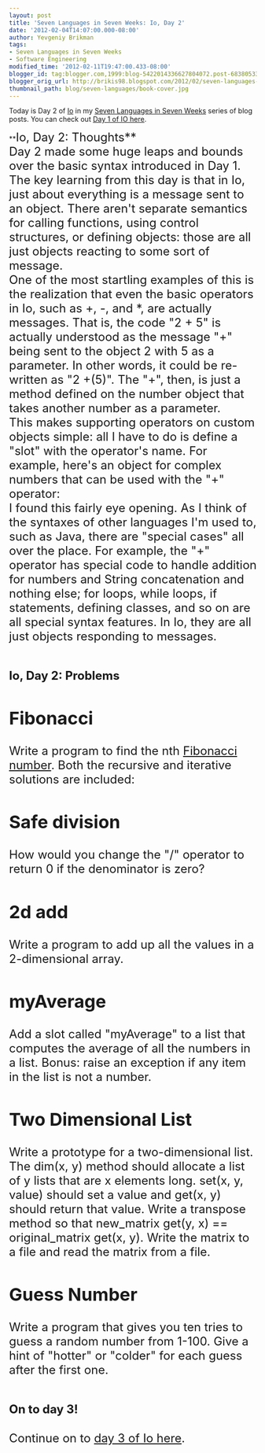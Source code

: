 ```yaml
---
layout: post
title: 'Seven Languages in Seven Weeks: Io, Day 2'
date: '2012-02-04T14:07:00.000-08:00'
author: Yevgeniy Brikman
tags:
- Seven Languages in Seven Weeks
- Software Engineering
modified_time: '2012-02-11T19:47:00.433-08:00'
blogger_id: tag:blogger.com,1999:blog-5422014336627804072.post-6838053320631947816
blogger_orig_url: http://brikis98.blogspot.com/2012/02/seven-languages-in-seven-weeks-io-day-2.html
thumbnail_path: blog/seven-languages/book-cover.jpg
---
```


Today is Day 2 of [Io](http://iolanguage.com/) in my [Seven Languages in Seven 
Weeks](http://brikis98.blogspot.com/search/label/Seven%20Languages%20in%20Seven%20Weeks) 
series of blog posts. You can check out [Day 1 of IO 
here](http://brikis98.blogspot.com/2012/02/seven-languages-in-seven-weeks-io-day-1.html). 
<div> 
<div>**<span style="font-size: x-large;">Io, Day 2: Thoughts**<div> 
<div>Day 2 made some huge leaps and bounds over the basic syntax introduced in 
Day 1. The key learning from this day is that in Io, just about everything is 
a message sent to an object. There aren't separate semantics for calling 
functions, using control structures, or defining objects: those are all just 
objects reacting to some sort of message.<div> 
<div>One of the most startling examples of this is the realization that even 
the basic operators in Io, such as +, -, and *, are actually messages. That 
is, the code "2 + 5" is actually understood as the message "+" being sent to 
the object 2 with 5 as a parameter. In other words, it could be re-written as 
"2 +(5)". The "+", then, is just a method defined on the number object that 
takes another number as a parameter.<div> 
<div>This makes supporting operators on custom objects simple: all I have to 
do is define a "slot" with the operator's name. For example, here's an object 
for complex numbers that can be used with the "+" operator: 

<script 
src="https://gist.github.com/1736622.js?file=ComplexNumbers.io"></script> 
<div>I found this fairly eye opening. As I think of the syntaxes of other 
languages I'm used to, such as Java, there are "special cases" all over the 
place. For example, the "+" operator has special code to handle addition for 
numbers and String concatenation and nothing else; for loops, while loops, if 
statements, defining classes, and so on are all special syntax features. In 
Io, they are all just objects responding to messages. 

## <span style="font-size: x-large;">Io, Day 2: Problems 

## Fibonacci 

Write a program to find the nth [Fibonacci 
number](http://en.wikipedia.org/wiki/Fibonacci_number). Both the recursive and 
iterative solutions are included: 


<script src="https://gist.github.com/1736622.js?file=Fibonacci.io"></script> 
## Safe division 

How would you change the "/" operator to return 0 if the denominator is zero? 

<script 
src="https://gist.github.com/1736622.js?file=SafeDivision.io"></script> 
## 2d add 

Write a program to add up all the values in a 2-dimensional array. 

<script src="https://gist.github.com/1736622.js?file=Sum2dArray.io"></script> 
## myAverage 

Add a slot called "myAverage" to a list that computes the average of all the 
numbers in a list. Bonus: raise an exception if any item in the list is not a 
number. 

<script src="https://gist.github.com/1736622.js?file=myAverage.io"></script> 
## Two Dimensional List 

Write a prototype for a two-dimensional list. The dim(x, y) method should 
allocate a list of y lists that are x elements long. set(x, y, value) should 
set a value and get(x, y) should return that value. Write a transpose method 
so that new_matrix get(y, x) == original_matrix get(x, y). Write the matrix to 
a file and read the matrix from a file. 

<script 
src="https://gist.github.com/1736622.js?file=TwoDimensionalArray.io"></script> 
## Guess Number 

Write a program that gives you ten tries to guess a random number from 1-100. 
Give a hint of "hotter" or "colder" for each guess after the first one. 

<script src="https://gist.github.com/1736622.js?file=GuessNumber.io"></script> 
## <span style="font-size: x-large;">On to day 3! 

Continue on to [day 3 of Io 
here](http://brikis98.blogspot.com/2012/02/seven-languages-in-seven-weeks-io-day-3.html). 